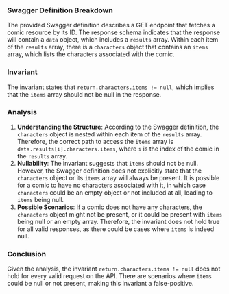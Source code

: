 ### Swagger Definition Breakdown
The provided Swagger definition describes a GET endpoint that fetches a comic resource by its ID. The response schema indicates that the response will contain a `data` object, which includes a `results` array. Within each item of the `results` array, there is a `characters` object that contains an `items` array, which lists the characters associated with the comic.

### Invariant
The invariant states that `return.characters.items != null`, which implies that the `items` array should not be null in the response.

### Analysis
1. **Understanding the Structure**: According to the Swagger definition, the `characters` object is nested within each item of the `results` array. Therefore, the correct path to access the `items` array is `data.results[i].characters.items`, where `i` is the index of the comic in the `results` array.
2. **Nullability**: The invariant suggests that `items` should not be null. However, the Swagger definition does not explicitly state that the `characters` object or its `items` array will always be present. It is possible for a comic to have no characters associated with it, in which case `characters` could be an empty object or not included at all, leading to `items` being null.
3. **Possible Scenarios**: If a comic does not have any characters, the `characters` object might not be present, or it could be present with `items` being null or an empty array. Therefore, the invariant does not hold true for all valid responses, as there could be cases where `items` is indeed null.

### Conclusion
Given the analysis, the invariant `return.characters.items != null` does not hold for every valid request on the API. There are scenarios where `items` could be null or not present, making this invariant a false-positive.
